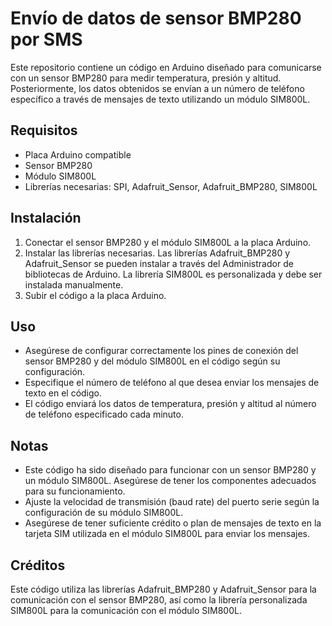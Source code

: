 # Envío de datos de sensor BMP280 por SMS

Este repositorio contiene un código en Arduino diseñado para comunicarse con un sensor BMP280 para medir temperatura, presión y altitud. Posteriormente, los datos obtenidos se envían a un número de teléfono específico a través de mensajes de texto utilizando un módulo SIM800L.

## Requisitos
- Placa Arduino compatible
- Sensor BMP280
- Módulo SIM800L
- Librerías necesarias: SPI, Adafruit_Sensor, Adafruit_BMP280, SIM800L
  
## Instalación
1. Conectar el sensor BMP280 y el módulo SIM800L a la placa Arduino.
2. Instalar las librerías necesarias. Las librerías Adafruit_BMP280 y Adafruit_Sensor se pueden instalar a través del Administrador de bibliotecas de Arduino. La librería SIM800L es personalizada y debe ser instalada manualmente.
3. Subir el código a la placa Arduino.
   
## Uso
- Asegúrese de configurar correctamente los pines de conexión del sensor BMP280 y del módulo SIM800L en el código según su configuración.
- Especifique el número de teléfono al que desea enviar los mensajes de texto en el código.
- El código enviará los datos de temperatura, presión y altitud al número de teléfono especificado cada minuto.
  
## Notas
- Este código ha sido diseñado para funcionar con un sensor BMP280 y un módulo SIM800L. Asegúrese de tener los componentes adecuados para su funcionamiento.
- Ajuste la velocidad de transmisión (baud rate) del puerto serie según la configuración de su módulo SIM800L.
- Asegúrese de tener suficiente crédito o plan de mensajes de texto en la tarjeta SIM utilizada en el módulo SIM800L para enviar los mensajes.

## Créditos

Este código utiliza las librerías Adafruit_BMP280 y Adafruit_Sensor para la comunicación con el sensor BMP280, así como la librería personalizada SIM800L para la comunicación con el módulo SIM800L.
